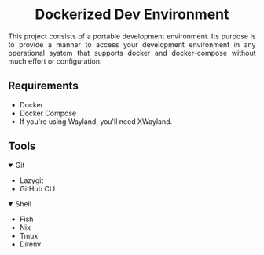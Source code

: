 <h1 align="center">Dockerized Dev Environment</h1>

<p align="justify">
  This project consists of a portable development environment. Its purpose is to provide a manner to access your development environment in any operational system that supports docker and docker-compose without much effort or configuration.
</p>

## Requirements

* Docker
* Docker Compose
* If you're using Wayland, you'll need XWayland.

## Tools

<details open>
  <summary>Git</summary>

  * Lazygit
  * GitHub CLI
</details>

<details open>
  <summary>Shell</summary>

  * Fish
  * Nix
  * Tmux
  * Direnv
</details>
